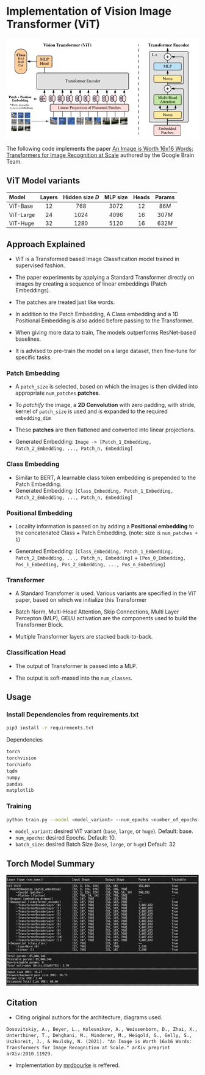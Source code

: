 # Implementation of Vision Image Transformer (ViT)

![ViT Architecture Diagram](assets/vit_architecture.png)

The following code implements the paper [An Image is Worth 16x16 Words: Transformers for Image Recognition at Scale](
https://doi.org/10.48550/arXiv.2010.11929) authored by the Google Brain Team.


## ViT Model variants

| Model | Layers | Hidden size $D$ | MLP size | Heads | Params |
| :--- | :---: | :---: | :---: | :---: | :---: |
| ViT-Base | 12 | 768 | 3072 | 12 | $86M$ |
| ViT-Large | 24 | 1024 | 4096 | 16 | $307M$ |
| ViT-Huge | 32 | 1280 | 5120 | 16 | $632M$ |


## Approach Explained

- ViT is a Transformed based Image Classification model trained in supervised fashion.

- The paper experiments by applying a Standard Transformer directly on images by creating a sequence of linear embeddings (Patch Embeddings).

- The patches are treated just like words. 

- In addition to the Patch Embedding, A Class embedding and a 1D Positional Embedding is also added before passing to the Transformer.

- When giving more data to train, The models outperforms ResNet-based baselines.

- It is advised to pre-train the model on a large dataset, then fine-tune for specific tasks.

### Patch Embedding
- A `patch_size` is selected, based on which the images is then divided into appropriate `num_patches` **patches**.

- To *patchify* the image, a **2D Convolution** with zero padding, with stride, kernel of `patch_size` is used and is expanded to the required `embedding_dim`

- These **patches** are then flattened and converted into linear projections.

- Generated Embedding: `Image -> [Patch_1_Embedding, Patch_2_Embedding, ..., Patch_n, Embedding]`

### Class Embedding
- Similar to BERT, A learnable class token embedding is prepended to the Patch Embedding.
- Generated Embedding: `[Class_Embedding, Patch_1_Embedding, Patch_2_Embedding, ..., Patch_n, Embedding]`

### Positional Embedding
- Locality information is passed on by adding a **Positional embedding** to the concatenated Class + Patch Embedding. (note: size is `num_patches + 1`)

- Generated Embedding: `[Class_Embedding, Patch_1_Embedding, Patch_2_Embedding, ..., Patch_n, Embedding]` + `[Pos_0_Embedding, Pos_1_Embedding, Pos_2_Embedding, ..., Pos_n_Embedding]`

### Transformer
- A Standard Transfomer is used. Various variants are specified in the ViT paper, based on which we initialize this Transformer

- Batch Norm, Multi-Head Attention, Skip Connections, Multi Layer Percepton (MLP), GELU activation are the components used to build the Transformer Block.

- Multiple Transformer layers are stacked back-to-back.

### Classification Head
- The output of Transformer is passed into a MLP.

- The output is soft-maxed into the `num_classes`.

## Usage

### Install Dependencies from requirements.txt
```bash
pip3 install -r requirements.txt
```
Dependencies
```bash
torch
torchvision
torchinfo
tqdm
numpy
pandas
matplotlib
```

### Training
```bash
python train.py --model <model_variant> --num_epochs <number_of_epochs> --batch_size <batch_size>
```

- `model_variant`:  desired ViT variant (`base`, `large`, or `huge`). Default: base.
- `num_epochs`:  desired Epochs. Default: 10.
- `batch_size`:  desired Batch Size (`base`, `large`, or `huge`) Default: 32

## Torch Model Summary
![ViT Base Model Summary](assets/model_architecture.png)


## Citation
- Citing original authors for the architecture, diagrams used.
```
Dosovitskiy, A., Beyer, L., Kolesnikov, A., Weissenborn, D., Zhai, X., Unterthiner, T., Dehghani, M., Minderer, M., Heigold, G., Gelly, S., Uszkoreit, J., & Houlsby, N. (2021). "An Image is Worth 16x16 Words: Transformers for Image Recognition at Scale." arXiv preprint arXiv:2010.11929.
```

- Implementation by [mrdbourke](https://github.com/mrdbourke) is reffered.